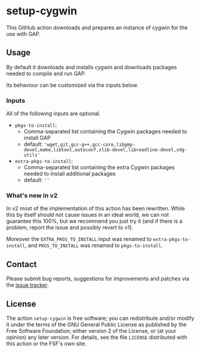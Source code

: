 # setup-cygwin

This GitHub action downloads and prepares an instance of cygwin for the use
with GAP.

## Usage

By default it downloads and installs cygwin and downloads packages needed to
compile and run GAP.

Its behaviour can be customized via the inputs below.

### Inputs

All of the following inputs are optional.

- `pkgs-to-install`:
    - Comma-separated list containing the Cygwin packages needed to install GAP
    - default: `'wget,git,gcc-g++,gcc-core,libgmp-devel,make,libtool,autoconf,zlib-devel,libreadline-devel,xdg-utils'`
- `extra-pkgs-to-install`:
    - Comma-separated list containing the extra Cygwin packages needed to install additional packages
    - default: `''`

### What's new in v2

In v2 most of the implementation of this action has been rewritten. While this
by itself should not cause issues in an ideal world, we can not guarantee this
100%, but we recommend you just try it (and if there is a problem, report the
issue and possibly revert to v1).

Moreover the `EXTRA_PKGS_TO_INSTALL` input was renamed to `extra-pkgs-to-install`,
and `PKGS_TO_INSTALL` was renamed to `pkgs-to-install`.

## Contact
Please submit bug reports, suggestions for improvements and patches via
the [issue tracker](https://github.com/gap-actions/setup-cygwin/issues).

## License
The action `setup-cygwin` is free software; you can redistribute
and/or modify it under the terms of the GNU General Public License as published
by the Free Software Foundation; either version 2 of the License, or (at your
opinion) any later version. For details, see the file `LICENSE` distributed
with this action or the FSF's own site.
